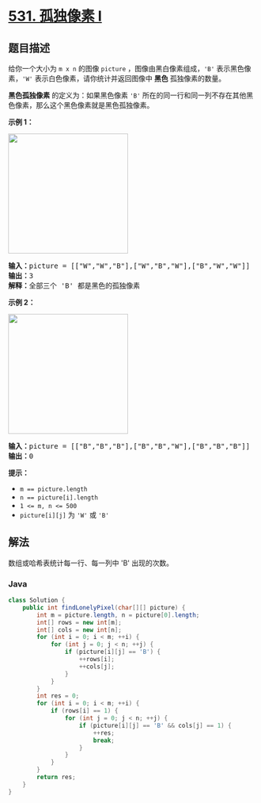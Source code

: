 # [531. 孤独像素 I](https://leetcode.cn/problems/lonely-pixel-i)

## 题目描述

<p>给你一个大小为 <code>m x n</code> 的图像 <code>picture</code> ，图像由黑白像素组成，<code>'B'</code> 表示黑色像素，<code>'W'</code> 表示白色像素，请你统计并返回图像中 <strong>黑色</strong> 孤独像素的数量。</p>

<p><strong>黑色孤独像素</strong> 的定义为：如果黑色像素 <code>'B'</code> 所在的同一行和同一列不存在其他黑色像素，那么这个黑色像素就是黑色孤独像素。</p>

<p><strong>示例 1：</strong></p>
<img alt="" src="https://gcore.jsdelivr.net/gh/doocs/leetcode@main/solution/0500-0599/0531.Lonely%20Pixel%20I/images/pixel1.jpg" style="width: 242px; height: 242px;" />
<pre>
<strong>输入：</strong>picture = [["W","W","B"],["W","B","W"],["B","W","W"]]
<strong>输出：</strong>3
<strong>解释：</strong>全部三个 'B' 都是黑色的孤独像素
</pre>

<p><strong>示例 2：</strong></p>
<img alt="" src="https://gcore.jsdelivr.net/gh/doocs/leetcode@main/solution/0500-0599/0531.Lonely%20Pixel%20I/images/pixel2.jpg" style="width: 242px; height: 242px;" />
<pre>
<strong>输入：</strong>picture = [["B","B","B"],["B","B","W"],["B","B","B"]]
<strong>输出：</strong>0
</pre>

<p><strong>提示：</strong></p>

<ul>
	<li><code>m ==&nbsp;picture.length</code></li>
	<li><code>n ==&nbsp;picture[i].length</code></li>
	<li><code>1 &lt;= m, n &lt;= 500</code></li>
	<li><code>picture[i][j]</code> 为 <code>'W'</code> 或 <code>'B'</code></li>
</ul>

## 解法

数组或哈希表统计每一行、每一列中 'B' 出现的次数。

### **Java**

```java
class Solution {
    public int findLonelyPixel(char[][] picture) {
        int m = picture.length, n = picture[0].length;
        int[] rows = new int[m];
        int[] cols = new int[n];
        for (int i = 0; i < m; ++i) {
            for (int j = 0; j < n; ++j) {
                if (picture[i][j] == 'B') {
                    ++rows[i];
                    ++cols[j];
                }
            }
        }
        int res = 0;
        for (int i = 0; i < m; ++i) {
            if (rows[i] == 1) {
                for (int j = 0; j < n; ++j) {
                    if (picture[i][j] == 'B' && cols[j] == 1) {
                        ++res;
                        break;
                    }
                }
            }
        }
        return res;
    }
}
```
